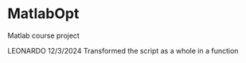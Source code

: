 # MatlabOpt
Matlab course project

LEONARDO 12/3/2024
Transformed the script as a whole in a function